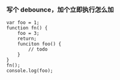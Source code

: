### 写个 debounce，加个立即执行怎么加

```
var foo = 1;
function fn() {
    foo = 3;
    return;
    funciton foo() {
        // todo
    }
}
fn();
console.log(foo);
```

